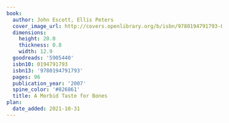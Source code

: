 ```yaml
---
book:
  author: John Escott, Ellis Peters
  cover_image_url: http://covers.openlibrary.org/b/isbn/9780194791793-L.jpg
  dimensions:
    height: 20.0
    thickness: 0.8
    width: 12.9
  goodreads: '5905440'
  isbn10: 0194791793
  isbn13: '9780194791793'
  pages: 96
  publication_year: '2007'
  spine_color: '#826861'
  title: A Morbid Taste for Bones
plan:
  date_added: 2021-10-31
---
```

